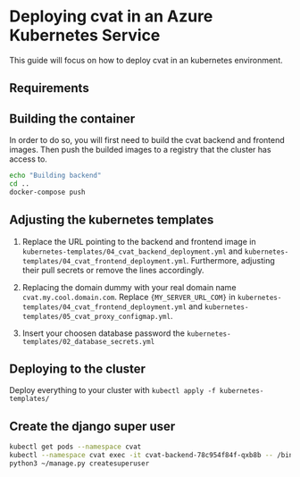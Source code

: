 # Deploying cvat in an Azure Kubernetes Service

This guide will focus on how to deploy cvat in an kubernetes environment.

## Requirements


## Building the container
In order to do so,
you will first need to build the cvat backend and frontend images.
Then push the builded images to a registry that the cluster has access to.
```bash
echo "Building backend"
cd ..
docker-compose push
```

## Adjusting the kubernetes templates

1.  Replace the URL pointing to the backend and frontend image in
`kubernetes-templates/04_cvat_backend_deployment.yml` and
`kubernetes-templates/04_cvat_frontend_deployment.yml`.
Furthermore, adjusting their pull secrets or remove the lines accordingly.

1.  Replacing the domain dummy with your real domain name
`cvat.my.cool.domain.com`.
Replace `{MY_SERVER_URL_COM}` in
`kubernetes-templates/04_cvat_frontend_deployment.yml` and
`kubernetes-templates/05_cvat_proxy_configmap.yml`.

1.  Insert your choosen database password the
`kubernetes-templates/02_database_secrets.yml`

## Deploying to the cluster
Deploy everything to your cluster with `kubectl apply -f kubernetes-templates/`

## Create the django super user

```bash
kubectl get pods --namespace cvat
kubectl --namespace cvat exec -it cvat-backend-78c954f84f-qxb8b -- /bin/bash
python3 ~/manage.py createsuperuser
```
